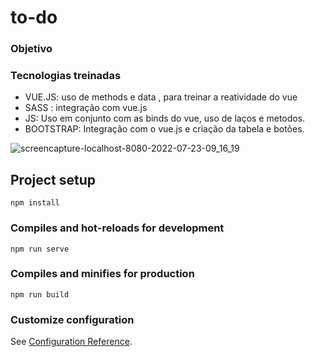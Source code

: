 # to-do
### Objetivo 

### Tecnologias treinadas
+ VUE.JS: uso de methods e data , para treinar a reatividade do vue
+ SASS : integração com vue.js
+ JS: Uso em conjunto com as binds do vue, uso de laços e metodos.
+ BOOTSTRAP: Integração com o vue.js e criação da tabela e botões.


![screencapture-localhost-8080-2022-07-23-09_16_19](https://user-images.githubusercontent.com/108387463/180604516-0bfcfe88-e177-4c48-924b-17c65c21504d.jpg)
## Project setup

```
npm install
```

### Compiles and hot-reloads for development

```
npm run serve
```

### Compiles and minifies for production

```
npm run build
```

### Customize configuration

See [Configuration Reference](https://cli.vuejs.org/config/).
